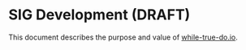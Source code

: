 # SIG Development (DRAFT)

This document describes the purpose and value of
[while-true-do.io](https://while-true-do.io).
